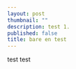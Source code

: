```yaml
---
layout: post
thumbnail: ""
description: test 1.
published: false
title: bare en test
---
```



test test
